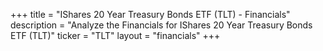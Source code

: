 +++
title = "IShares 20 Year Treasury Bonds ETF (TLT) - Financials"
description = "Analyze the Financials for IShares 20 Year Treasury Bonds ETF (TLT)"
ticker = "TLT"
layout = "financials"
+++

